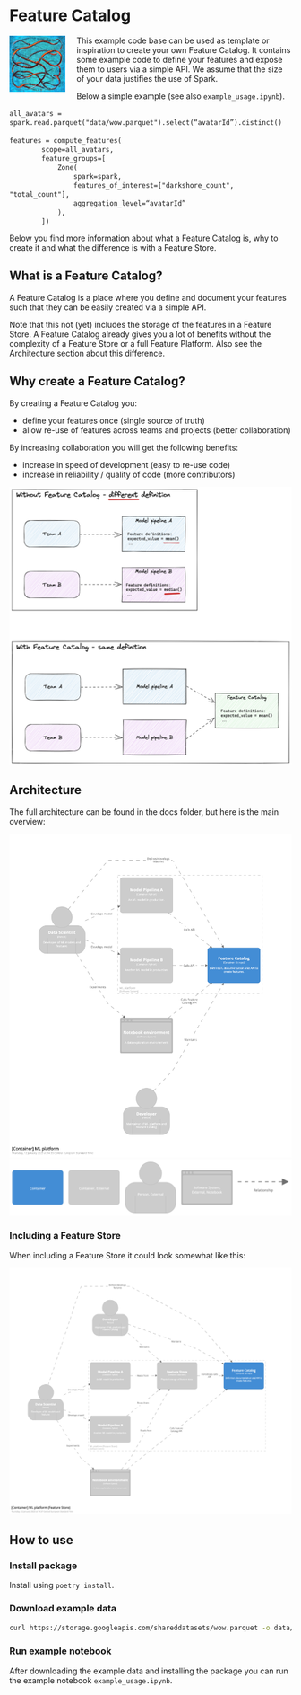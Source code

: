 # Feature Catalog

<img src="docs/images/complex_pipelines.jpg" width="100" style="float:left; margin-right:20px;" />

This example code base can be used as template or inspiration to create your own Feature Catalog. It contains some example code to define your features and expose them to users via a simple API. We assume that the size of your data justifies the use of Spark.

Below a simple example (see also `example_usage.ipynb`).

```
all_avatars = spark.read.parquet("data/wow.parquet").select(“avatarId”).distinct()

features = compute_features(
        scope=all_avatars,
        feature_groups=[
            Zone(
                spark=spark,
                features_of_interest=["darkshore_count", "total_count"],
                aggregation_level=“avatarId”
            ),
        ])
```

Below you find more information about what a Feature Catalog is, why to create it and what the difference is with a Feature Store.

## What is a Feature Catalog?

A Feature Catalog is a place where you define and document your features such that they can be easily created via a simple API.

Note that this not (yet) includes the storage of the features in a Feature Store. A Feature Catalog already gives you a lot of benefits without the complexity of a Feature Store or a full Feature Platform. Also see the Architecture section about this difference.

## Why create a Feature Catalog?

By creating a Feature Catalog you:

- define your features once (single source of truth)
- allow re-use of features across teams and projects (better collaboration)

By increasing collaboration you will get the following benefits:

- increase in speed of development (easy to re-use code)
- increase in reliability / quality of code (more contributors)

<img src="docs/images/feature_catalog.png" width="600"/>

## Architecture

The full architecture can be found in the docs folder, but here is the main overview:

<img src="docs/images/structurizr-79513-MLplatform-Container.png" width="600"/>

<img src="docs/images/structurizr-79513-MLplatform-Container-key.png" width="600"/>

### Including a Feature Store

When including a Feature Store it could look somewhat like this:

<img src="docs/images/structurizr-79513-MLplatformFeatureStore-Container.png" width="600"/>

## How to use

### Install package

Install using `poetry install`.

### Download example data

```bash
curl https://storage.googleapis.com/shareddatasets/wow.parquet -o data/wow.parquet
```

### Run example notebook

After downloading the example data and installing the package you can run the example notebook `example_usage.ipynb`.
